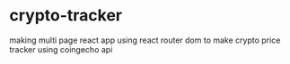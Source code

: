 # crypto-tracker
making multi page react app using react router dom to make crypto price tracker using coingecho api
